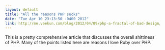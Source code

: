 ```yaml
---
layout: default
title: "All the reasons PHP sucks"
date: "Tue Apr 10 23:13:50 -0400 2012"
link: http://me.veekun.com/blog/2012/04/09/php-a-fractal-of-bad-design/
---
```


This is a pretty comprehensive article that discusses the overall shittiness
of PHP. Many of the points listed here are reasons I love Ruby over PHP.
